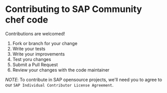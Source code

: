 # Contributing to SAP Community chef code

Contributions are welcomed!

1. Fork or branch for your change
1. Write your tests
1. Write your improvements
1. Test yoru changes
1. Submit a Pull Request
1. Review your changes with the code maintainer

*NOTE*: To contribute in SAP opensource projects, we'll need you to agree to our
`SAP Individual Contributor License Agreement`.
